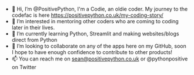 - 👋 Hi, I’m @PositivePython, I'm a Codie, an oldie coder.  My journey to the codefac is here https://positivepython.co.uk/my-coding-story/
- 👀 I’m interested in mentoring other coders who are coming to coding later in their lives.
- 🌱 I’m currently learning Python, Streamlit and making websites/blogs direct from Python
- 💞️ I’m looking to collaborate on any of the apps here on my GitHub, soon I hope to have enough confidence to contribute to other products!
- 📫 You can reach me on sean@positivepython.co.uk or @pythonpositive on Twitter
